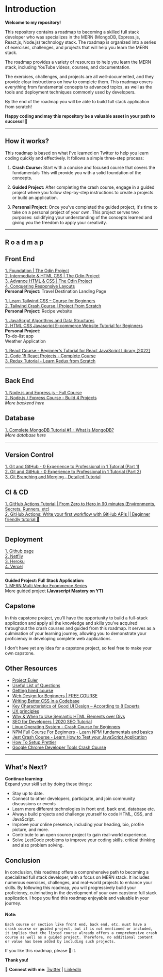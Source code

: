 # Introduction 

**Welcome to my repository!**


This repository contains a roadmap to becoming a skilled full stack developer who was  specializes in the MERN (MongoDB, Express.js, React.js, Node.js) technology stack. The roadmap is organized into a series of exercises, challenges, and projects that will help you learn the MERN stack.

The roadmap provides a variety of resources to help you learn the MERN stack, including YouTube videos, courses, and documentation.


The exercises, challenges, and projects are all well-documented, and they provide clear instructions on how to complete them. This roadmap covers everything from fundamental concepts to advanced topics, as well as the tools and deployment techniques commonly used by developers. 

By the end of the roadmap you will be able to build full stack application from scratch!

**Happy coding and may this repository be a valuable asset in your path to success! 🚀**

---

## How it works? 
This roadmap is based on what I've learned on Twitter to help you learn coding quickly and effectively. It follows a simple three-step process:

1. **Crash Course:** Start with a concise and focused course that covers the fundamentals This will provide you with a solid foundation of the concepts.

2. **Guided Project:** After completing the crash course, engage in a guided project where you follow step-by-step instructions to create a projects or build an application. 

3. **Personal Project:** Once you've completed the guided project, it's time to take on a personal project of your own. This project serves two purposes: solidifying your understanding of the concepts learned and giving you the freedom to apply your creativity. 


---


## R o a d m a p 
## **Front End**


[1. Foundation | The Odin Project ](https://www.theodinproject.com/paths/foundations/courses/foundations)<br>
[2. Intermediate & HTML CSS | The Odin Project ](https://www.theodinproject.com/paths/full-stack-javascript/courses/intermediate-html-and-css)<br>
[3. Advance HTML & CSS | The Odin Project ](https://www.theodinproject.com/paths/full-stack-javascript/courses/advanced-html-and-css)<br> 
[4. Conquering Responsive Layouts ](https://courses.kevinpowell.co/conquering-responsive-layouts)<br>
  **Personal Project:** 
  Travel Destination Landing Page 


 [1. Learn Tailwind CSS – Course for Beginners ](https://www.youtube.com/watch?v=ft30zcMlFao)<br>
 [2. Tailwind Crash Course | Project From Scratch ](https://www.youtube.com/watch?v=dFgzHOX84xQ&t=62s)<br>
**Personal Project:** 
 Recipe website

 [1. JavaScript Algorithms and Data Structures ](https://www.freecodecamp.org/learn/javascript-algorithms-and-data-structures/)<br>
 [2. HTML CSS Javascript E-commerce Website Tutorial for Beginners ](https://www.youtube.com/watch?v=b3Gqq_k-g24)<br>
**Personal Project:** <br>
 To-do-list app<br>
 Weather Application

 [1. React Course - Beginner's Tutorial for React JavaScript Library [2022] ](https://www.youtube.com/watch?v=bMknfKXIFA8)<br>
 [2. Code 15 React Projects - Complete Course](https://www.youtube.com/watch?v=a_7Z7C_JCyo&t=173s)<br>
 [3. Redux Tutorial - Learn Redux from Scratch ](https://www.youtube.com/watch?v=poQXNp9ItL4)<br>


 


---

## **Back End** 
[1. Node.js and Express.js - Full Course ](https://www.youtube.com/watch?v=Oe421EPjeBE)<br>
[2. Node.js / Express Course - Build 4 Projects ](https://www.youtube.com/watch?v=qwfE7fSVaZM)<br>
*More backend here*

## **Database** 
[1. Complete MongoDB Tutorial #1 - What is MongoDB? ](https://www.youtube.com/watch?v=ExcRbA7fy_A&list=PL4cUxeGkcC9h77dJ-QJlwGlZlTd4ecZOA)<br>
*More database here*

---


## **Version Control** 
[1. Git and GitHub - 0 Experience to Professional in 1 Tutorial (Part 1) ](https://www.youtube.com/watch?v=hrTQipWp6co&list=PLEPye7A7EcQZrT3VSBb7jtxnxIfY3yyG6&index=5)<br>
[2. Git and GitHub - 0 Experience to Professional in 1 Tutorial (Part 2) ](https://www.youtube.com/watch?v=1ibmWyt8hfw&list=PLEPye7A7EcQZrT3VSBb7jtxnxIfY3yyG6&index=6)<br>
[3. Git Branching and Merging - Detailed Tutorial ](https://www.youtube.com/watch?v=Q1kHG842HoI&list=PLEPye7A7EcQZrT3VSBb7jtxnxIfY3yyG6&index=7)<br>

## **CI & CD**
[1. GitHub Actions Tutorial | From Zero to Hero in 90 minutes (Environments, Secrets, Runners, etc)
](https://www.youtube.com/watch?v=TLB5MY9BBa4)<br>
[2. GitHub Actions: Write your first workflow with GitHub APIs || Beginner friendly tutorial 🎥](https://www.youtube.com/watch?v=-hVG9z0fCac&list=PLArH6NjfKsUhvGHrpag7SuPumMzQRhUKY)<br>

---

## **Deployment**
[1. Github page ](https://docs.github.com/en/pages/getting-started-with-github-pages/about-github-pages)<br>
[2. Netfliy ](https://docs.netlify.com/)<br>
[3. Heroku ](https://devcenter.heroku.com/categories/reference)<br>
[4. Vercel ](https://vercel.com/docs)<br>

---

**Guided Project: Full Stack Application:**<br>
[1. MERN Multi Vendor Ecommerce Series ](https://www.youtube.com/playlist?list=PLyah27R0n8V4Kcao94Qlt-xJ0bHxZfBjk) <br>
 More guided project  **(Javascript Mastery on YT)**   

## **Capstone**
In this capstone project, you'll have the opportunity to build a full-stack application and apply all the knowledge and skills you've acquired throughout the crash courses and guided from this roadmap. It serves as a culmination of your learning journey, allowing you to demonstrate your proficiency in developing complete web applications. 

I don't have yet any idea for a capstone project, so feel free to make your own capstone.



## **Other Resources**
- [Project Euler ](https://www.freecodecamp.org/learn/project-euler/)
- [Useful List of Questions ](https://bigfrontend.dev/list)
- [Getting hired course ](https://www.theodinproject.com/paths/full-stack-javascript/courses/getting-hired)
- [Web Design for Beginners | FREE COURSE ](https://www.youtube.com/watch?v=B-ytMSuwbf8&list=PLgGbWId6zgaVEv9ivPTDsY1ZbR9hMBpLU)<br>
- [Writing Better CSS in a Codebase ](https://chiamakaikeanyi.dev/writing-better-css-in-a-codebase/)
- [Key Characteristics of Good UI Design – According to 8 Experts ](https://www.uxpin.com/studio/blog/good-ui-design-characteristics/)
- [UX principles ](https://lawsofux.com/)<br>
- [Why & When to Use Semantic HTML Elements over Divs](https://www.youtube.com/watch?v=bOUhq46fd5g&t=11s)<br>
- [SEO for Developers | 2020 SEO Tutorial ](https://www.youtube.com/watch?v=JSm4aQl4w_U)<br>
- [Linux Operating System - Crash Course for Beginners](https://www.youtube.com/watch?v=ROjZy1WbCIA)<br>
- [NPM Full Course For Beginners - Learn NPM fundamentals and basics](https://www.youtube.com/watch?v=cjoTTSbOuG0)<br>
- [Jest Crash Course - Learn How to Test your JavaScript Application](https://www.youtube.com/watch?v=ajiAl5UNzBU)<br>
- [How To Setup Prettier](https://www.youtube.com/watch?v=DqfQ4DPnRqI)<br>
- [Google Chrome Developer Tools Crash Course](https://www.youtube.com/watch?v=x4q86IjJFag)
---

## **What's Next?**

**Continue learning:** <br>
Expand your skill set by doing these things:

* Stay up to date.
* Connect to other developers, participate, and join community discussions or events
* Learn more different technologies in front end, back end, database etc.
* Always build projects and challenge yourself to code HTML, CSS, and JavaScript.
* Improve your online presence, including your heading, bio, profile picture, and more.
* Contribute to an open source project to gain real-world experience.
* Solve LeetCode problems to improve your coding skills, critical thinking and also problem solving.



## **Conclusion**
In conclusion, this roadmap offers a comprehensive path to becoming a specialized full stack developer, with a focus on MERN stack. It includes numerous exercises, challenges, and real-world projects to enhance your skills. By following this roadmap, you will progressively build your proficiency, culminating in the development of your own capstone full stack application. I hope you find this roadmap enjoyable and valuable in your journey. 

#### **Note:**
```
Each course or section like front end, back end, etc. must have a crash course or guided project, but if is not mentioned or included, it implies that the listed course already offers a comprehensive crash course as well as a guided project. Therefore, no additional content or value has been added by including such projects.
```


If you like this roadmap, please 🌟 it.

**Thank you!**



💫 **Connect with me:** [Twitter](https://twitter.com/jfmartinz) | [LinkedIn](https://www.linkedin.com/in/jfmartinz/)

